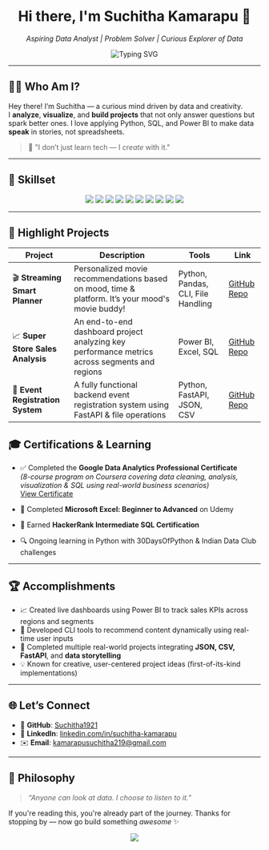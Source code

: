 <h1 align="center">Hi there, I'm Suchitha Kamarapu 👋</h1>
<p align="center">
  <em>Aspiring Data Analyst | Problem Solver | Curious Explorer of Data</em>
</p>

<p align="center">
  <img src="https://readme-typing-svg.demolab.com?font=Fira+Code&pause=1000&color=F7809E&width=435&lines=Turning+data+into+decisions...;Powering+insights+with+Python+%26+BI...;Welcome+to+my+Data+Journey!" alt="Typing SVG" />
</p>

---

## 👩‍💻 Who Am I?

Hey there! I’m Suchitha — a curious mind driven by data and creativity.  
I **analyze**, **visualize**, and **build projects** that not only answer questions but spark better ones. I love applying Python, SQL, and Power BI to make data **speak** in stories, not spreadsheets.

> 🚀 "I don’t just learn tech — I *create* with it."

---

## 🧠 Skillset

<p align="center">
  <img src="https://img.shields.io/badge/Python-3776AB?style=for-the-badge&logo=python&logoColor=white" />
  <img src="https://img.shields.io/badge/SQL-336791?style=for-the-badge&logo=postgresql&logoColor=white" />
  <img src="https://img.shields.io/badge/Power%20BI-F2C811?style=for-the-badge&logo=powerbi&logoColor=black" />
  <img src="https://img.shields.io/badge/Excel-217346?style=for-the-badge&logo=microsoft-excel&logoColor=white" />
  <img src="https://img.shields.io/badge/FastAPI-009688?style=for-the-badge&logo=fastapi&logoColor=white" />
  <img src="https://img.shields.io/badge/Pandas-150458?style=for-the-badge&logo=pandas&logoColor=white" />
  <img src="https://img.shields.io/badge/Git-F05032?style=for-the-badge&logo=git&logoColor=white" />
  <img src="https://img.shields.io/badge/VS%20Code-007ACC?style=for-the-badge&logo=visual-studio-code&logoColor=white" />
  <img src="https://img.shields.io/badge/JSON-%23cccccc?style=for-the-badge&logo=json&logoColor=black" />
  <img src="https://img.shields.io/badge/CSV-134074?style=for-the-badge&logo=files&logoColor=white" />
</p>

---

## 🌟 Highlight Projects

| Project | Description | Tools | Link |
|--------|-------------|-------|------|
| 🎬 **Streaming Smart Planner** | Personalized movie recommendations based on mood, time & platform. It’s your mood's movie buddy! | Python, Pandas, CLI, File Handling | [GitHub Repo](https://github.com/Suchitha1921/Streaming-Smart-Planner) |
| 📈 **Super Store Sales Analysis** | An end-to-end dashboard project analyzing key performance metrics across segments and regions | Power BI, Excel, SQL | [GitHub Repo](https://github.com/Suchitha1921/Super_Store_Sales_Analysis-) |
| 📁 **Event Registration System** | A fully functional backend event registration system using FastAPI & file operations | Python, FastAPI, JSON, CSV | [GitHub Repo](https://github.com/Suchitha1921/Event-Registration-System) |

## 🎓 Certifications & Learning

- ✅ Completed the **Google Data Analytics Professional Certificate**  
  *(8-course program on Coursera covering data cleaning, analysis, visualization & SQL using real-world business scenarios)*  
  [View Certificate](https://www.coursera.org/account/accomplishments/specialization/certificate/RSKVREITEZPP)

- 🎯 Completed **Microsoft Excel: Beginner to Advanced** on Udemy  
- 🏅 Earned **HackerRank Intermediate SQL Certification**  
- 🔍 Ongoing learning in Python with 30DaysOfPython & Indian Data Club challenges

---

## 🏆 Accomplishments

- 📈 Created live dashboards using Power BI to track sales KPIs across regions and segments
- 🎯 Developed CLI tools to recommend content dynamically using real-time user inputs
- 🧠 Completed multiple real-world projects integrating **JSON, CSV, FastAPI**, and **data storytelling**
- 💡 Known for creative, user-centered project ideas (first-of-its-kind implementations)

---


## 🌐 Let’s Connect

- 🔗 **GitHub**: [Suchitha1921](https://github.com/Suchitha1921)
- 💼 **LinkedIn**: [linkedin.com/in/suchitha-kamarapu](https://www.linkedin.com/in/suchitha-kamarapu)
- ✉️ **Email**: kamarapusuchitha219@gmail.com

---

## 📌 Philosophy

> _“Anyone can look at data. I choose to listen to it.”_

If you're reading this, you're already part of the journey. Thanks for stopping by — now go build something *awesome* ✨

<p align="center">
  <img src="https://capsule-render.vercel.app/api?type=waving&color=F781BF&height=100&section=footer"/>
</p>
